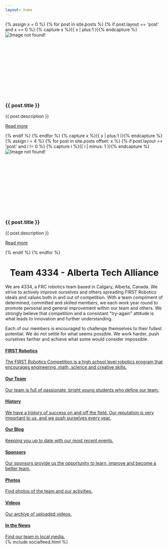 ```yaml
---
layout: home
---
```


<div id="carousel" class="carousel slide">
    <div class="carousel-inner">
        {% assign x = 0 %}
        {% for post in site.posts %}
          {% if post.layout == 'post' and x == 0 %}
            {% capture x %}{{ x | plus:1 }}{% endcapture %}
            <div class="item active">
                <img style="min-height:200px;max-height:425px;" src="{{ post.img }}" alt="Image not found!">
                <div class="carousel-caption" style="padding-bottom: 0px;">
                    <h3>{{ post.title }}</h3>
                    <p>{{ post.description }}
                    <p><a class="btn btn-large btn-default" href="{{ post.url }}">Read more</a>
                </div>
            </div>
          {% endif %}
        {% endfor %}
        {% capture x %}{{ x | plus:1 }}{% endcapture %}
        {% assign i = 4 %}
        {% for post in site.posts offset: x %}
          {% if post.layout == 'post' and i != 0 %}
            {% capture i %}{{ i | minus: 1 }}{% endcapture %}
            <div class="item">
                <img style="min-height:200px;max-height:425px;" src="{{ post.img }}" alt="Image not found!">
                <div class="carousel-caption" style="padding-bottom: 0px;">
                    <h3>{{ post.title }}</h3>
                    <p>{{ post.description }}</p>
                    <p><a class="btn btn-large btn-default" href="{{ post.url }}">Read more</a>
                </div>
            </div>
          {% endif %}
        {% endfor %}
    </div>
    <a class="carousel-control left" href="#carousel" data-slide="prev">
        <span class="glyphicon glyphicon-chevron-left"></span>
    </a>
    <a class="carousel-control right" href="#carousel" data-slide="next">
        <span class="glyphicon glyphicon-chevron-right"></span>
    </a>
</div>

<center><h1>Team 4334 - Alberta Tech Alliance</h1></center>

<div class="row">
    <div class="col-md-8">
        <p>We are 4334, a FRC robotics team based in Calgary, Alberta, Canada. We strive to actively improve ourselves and others spreading FIRST Robotics ideals and values both in and out of competition. With a team compliment of determined, committed and skilled members, we each work year round to promote personal and general improvement within our team and others. We strongly believe that competition and a consistant "try-again" attitude is what leads to innovation and further understanding.
        <p>Each of our members is encouraged to challenge themselves to their fullest potential. We do not settle for what seems possible. We work harder, push ourselves farther and achieve what some would consider impossible. 
        <div class="list-group">
            <a class="list-group-item" href="/first">
                <h4 class="media-heading">FIRST Robotics</h4>
                The FIRST Robotics Competition is a high school level robotics program that encourages engineering, math, science and creative skills.
            </a>
            <a class="list-group-item" href="/team">
                <h4 class="media-heading">Our Team</h4>
                Our team is full of passionate, bright young students who define our team.
            </a>
            <a class="list-group-item" href="/history">
                <h4 class="media-heading">History</h4>
                We have a history of success on and off the field. Our reputation is very important to us, and we push ourselves every year.
            </a>
            <a class="list-group-item" href="/archive">
                <h4 class="media-heading">Our Blog</h4>
                Keeping you up to date with our most recent events.
            </a>
            <a class="list-group-item" href="/sponsors">
                <h4 class="media-heading">Sponsors</h4>
                Our sponsors provide us the opportunity to learn, improve and become a better team.
            </a>
            <a class="list-group-item" href="/photos">
                <h4 class="media-heading">Photos</h4>
                Find photos of the team and our activities.
            </a>
            <a class="list-group-item" href="/videos">
                <h4 class="media-heading">Videos</h4>
                Our archive of uploaded videos.
            </a>
            <a class="list-group-item" href="/news">
                <h4 class="media-heading">In the News</h4>
                Find our team in local media.
            </a>
        </div>
    </div>
    <div class="col-md-4">
        <div class="well">
            {% include socialfeed.html %}
        </div>
    </div>
</div>
